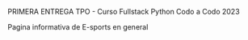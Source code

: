 PRIMERA ENTREGA TPO - Curso Fullstack Python Codo a Codo 2023

Pagina informativa de E-sports en general
